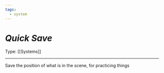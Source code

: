 ```yaml
---
tags:
  - system
---
```

# _Quick Save_

Type: [[Systems]]

----


Save the position of what is in the scene, for practicing things